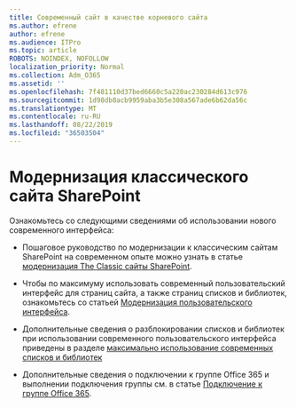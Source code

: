 ```yaml
---
title: Современный сайт в качестве корневого сайта
ms.author: efrene
author: efrene
ms.audience: ITPro
ms.topic: article
ROBOTS: NOINDEX, NOFOLLOW
localization_priority: Normal
ms.collection: Adm_O365
ms.assetid: ''
ms.openlocfilehash: 7f481110d37bed6660c5a220ac230284d613c976
ms.sourcegitcommit: 1d98db8acb9959aba3b5e308a567ade6b62da56c
ms.translationtype: MT
ms.contentlocale: ru-RU
ms.lasthandoff: 08/22/2019
ms.locfileid: "36503504"
---
```

# <a name="modernize-your-classic-sharepoint-site"></a>Модернизация классического сайта SharePoint

Ознакомьтесь со следующими сведениями об использовании нового современного интерфейса:

- Пошаговое руководство по модернизации к классическим сайтам SharePoint на современном опыте можно узнать в статье [модернизация The Classic сайты SharePoint](https://docs.microsoft.com/sharepoint/dev/transform/modernize-classic-sites).

- Чтобы по максимуму использовать современный пользовательский интерфейс для страниц сайта, а также страниц списков и библиотек, ознакомьтесь со статьей [Модернизация пользовательского интерфейса](https://docs.microsoft.com/sharepoint/dev/transform/modernize-userinterface). 

- Дополнительные сведения о разблокировании списков и библиотек при использовании современного пользовательского интерфейса приведены в разделе [максимально использование современных списков и библиотек](https://docs.microsoft.com/sharepoint/dev/transform/modernize-userinterface-lists-and-libraries)

- Дополнительные сведения о подключении к группе Office 365 и выполнении подключения группы см. в статье [Подключение к группе Office 365](https://docs.microsoft.com/sharepoint/dev/transform/modernize-connect-to-office365-group).
